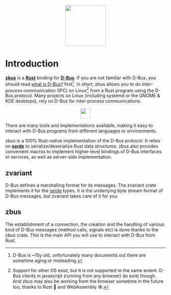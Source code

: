 <p align="center">
  <img src="https://storage.googleapis.com/fdo-gitlab-uploads/project/avatar/3213/zbus-logomark.png"
       width="128" height="128"/>
</p>

# Introduction

**[zbus]** is a **[Rust]** binding for **[D-Bus]**. If you are not familiar with
D-Bus, you should read [what is D-Bus?] first[^outdated]. In short, zbus allows
you to do *inter-process* communication (IPC) on Linux[^otheros] from a Rust
program using the D-Bus protocol. Many projects on Linux (including systemd or
the GNOME & KDE desktops), rely on D-Bus for inter-process communications.

<p align="center">
  <img src="https://www.freedesktop.org/png/freedesktop-logo.png" height="32"/>
</p>

There are many tools and implementations available, making it easy to interact
with D-Bus programs from different languages or environments.

zbus is a 100% Rust-native implementation of the D-Bus protocol. It relies on
**[serde]** to serialize/deserialize Rust data structures. zbus also provides
convenient macros to implement higher-level bindings of D-Bus interfaces or
services, as well as server-side implementation.

## zvariant

D-Bus defines a marshalling format for its messages. The zvariant crate
implements it for the [serde] types. It is the underlying byte stream format of
D-Bus messages, but zvariant takes care of it for you.

## zbus

The establishment of a connection, the creation and the handling of various kind
of D-Bus messages (method calls, signals etc) is done thanks to the zbus crate.
This is the main API you will use to interact with D-Bus from Rust.


[zbus]: https://gitlab.freedesktop.org/zeenix/zbus
[Rust]: https://www.rust-lang.org/
[D-Bus]: https://dbus.freedesktop.org/
[what is D-Bus?]: https://www.freedesktop.org/wiki/Software/dbus/#index1h1
[serde]: https://serde.rs/

[^outdated]: D-Bus is ~15y old, unfortunately many documents out there are
    sometime aging or misleading.

[^otheros]: Support for other OS exist, but it is not supported to the same
    extent. D-Bus clients in javascript (running from any browser) do exist
    though. And zbus may also be working from the browser sometime in the future
    too, thanks to Rust 🦀 and WebAssembly 🕸.
